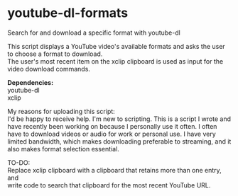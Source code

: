 # youtube-dl-formats
Search for and download a specific format with youtube-dl

This script displays a YouTube video's available formats and asks the user to choose a format to download.</br>
The user's most recent item on the xclip clipboard is used as input for the video download commands.

<b>Dependencies:</b></br>
youtube-dl</br>
xclip

My reasons for uploading this script:</br>
I'd be happy to receive help. I'm new to scripting. This is a script I wrote and have recently been working on because I personally use it often. I often have to download videos or audio for work or personal use. I have very limited bandwidth, which makes downloading preferable to streaming, and it also makes format selection essential.

TO-DO:</br>
Replace xclip clipboard with a clipboard that retains more than one entry, and</br>
write code to search that clipboard for the most recent YouTube URL.
